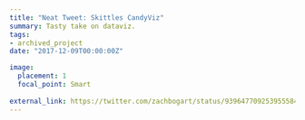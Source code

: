 ```yaml
---
title: "Neat Tweet: Skittles CandyViz"
summary: Tasty take on dataviz. 
tags:
- archived_project
date: "2017-12-09T00:00:00Z"

image:
  placement: 1
  focal_point: Smart
  
external_link: https://twitter.com/zachbogart/status/939647709253955584
---
```

